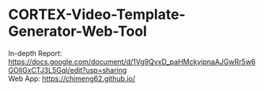 # CORTEX-Video-Template-Generator-Web-Tool
In-depth Report: https://docs.google.com/document/d/1Vg9QyxD_paHMckyipnaAJGwRr5w6GOlIGxCTJ3L5GqI/edit?usp=sharing<br/>
Web App: https://chimeng62.github.io/
